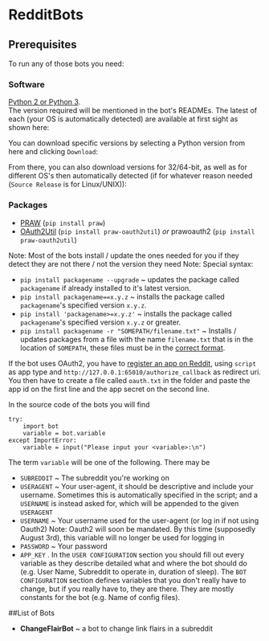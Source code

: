 # RedditBots

## Prerequisites
To run any of those bots you need:

### Software

[Python 2 or Python 3](https://www.python.org/downloads/).  
The version required will be mentioned in the bot's READMEs.
The latest of each (your OS is automatically detected) are available at first sight as shown here:

You can download specific versions by selecting a Python version from here and clicking `Download`:

From there, you can also download versions for 32/64-bit, as well as for different OS's then automatically detected (if for whatever reason needed (`Source Release` is for Linux/UNIX)):

### Packages
* [PRAW](https://github.com/praw-dev/praw/blob/master/) (`pip install praw`)
* [OAuth2Util](https://github.com/SmBe19/praw/blob/master/) (`pip install praw-oauth2util`) *or* prawoauth2 (`pip install praw-oauth2util`)

Note: Most of the bots install / update the ones needed for you if they detect they are not there / not the version they need
Note: Special syntax:  
* `pip install packagename --upgrade` ~ updates the package called `packagename` if already installed to it's latest version.
* `pip install packagename==x.y.z` ~ installs the package called `packagename`'s specified version `x.y.z`.
* `pip install 'packagename>=x.y.z'` ~ installs the package called `packagename`'s specified version `x.y.z` or greater.
* `pip install packagename -r "SOMEPATH/filename.txt"` ~ Installs / updates packages from a file with the name `filename.txt` that is in the location of `SOMEPATH`, these files must be in the [correct format](https://pip.pypa.io/en/latest/reference/pip_install.html#requirements-file-format).

If the bot uses OAuth2, you have to [register an app on Reddit](https://www.reddit.com/prefs/apps/), using `script` as app type and `http://127.0.0.1:65010/authorize_callback` as redirect uri. You then have to create a file called `oauth.txt` in the folder and paste the app id on the first line and the app secret on the second line.

In the source code of the bots you will find 

    try:
        import bot
        variable = bot.variable
    except ImportError:
        variable = input("Please input your <variable>:\n")

The term `variable` will be one of the following. There may be

 - `SUBREDDIT` ~ The subreddit you're working on
 - `USERAGENT` ~ Your user-agent, it should be descriptive and include your username.
  Sometimes this is automatically specified in the script; and a `USERNAME` is instead asked for, which will be appended to the given `USERAGENT`
 - `USERNAME` ~ Your username used for the user-agent (or log in if not using Oauth2)
  Note: Oauth2 will soon be mandated. By this time (supposedly August 3rd), this variable will no longer be used for logging in
 - `PASSWORD` ~ Your password
 - `APP_KEY` 
. In the `USER CONFIGURATION` section you should fill out every variable as they describe detailed what and where the bot should do (e.g. User Name, Subreddit to operate in, duration of sleep). The `BOT CONFIGURATION` section defines variables that you don't really have to change, but if you really have to, they are there. They are mostly constants for the bot (e.g. Name of config files).

##List of Bots

 * **ChangeFlairBot** ~ a bot to change link flairs in a subreddit

